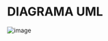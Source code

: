 # DIAGRAMA UML

![image](https://github.com/hugoalonso7e5/lampadaAliBaba/assets/93970199/0df070a8-6b05-457f-9ec0-26c6d585e581)
